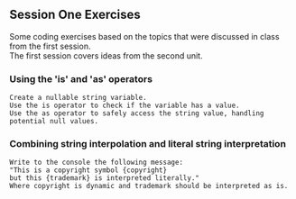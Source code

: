 ## Session One Exercises

Some coding exercises based on the topics that were discussed in class from the first session.  
The first session covers ideas from the second unit.

### Using the 'is' and 'as' operators

```
Create a nullable string variable.
Use the is operator to check if the variable has a value.
Use the as operator to safely access the string value, handling potential null values.
```

### Combining string interpolation and literal string interpretation

```
Write to the console the following message:
"This is a copyright symbol {copyright}
but this {trademark} is interpreted literally."
Where copyright is dynamic and trademark should be interpreted as is.
```
